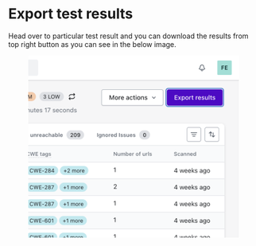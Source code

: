 # Export test results

Head over to particular test result and you can download the results from top right button as you can see in the below image.

<figure><img src="../../.gitbook/assets/image (79).png" alt=""><figcaption></figcaption></figure>
